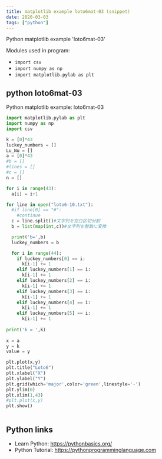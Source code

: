 ```yaml
---
title: matplotlib example loto6mat-03 (snippet)
date: 2020-03-03
tags: ["python"]
---
```

Python matplotlib example 'loto6mat-03'


Modules used in program: 
* `import csv`
* `import numpy as np`
* `import matplotlib.pylab as plt`

## python loto6mat-03

Python matplotlib example: loto6mat-03

```python
import matplotlib.pylab as plt
import numpy as np
import csv

k = [0]*43
luckey_numbers = []
Lu_Nu = []
a = [0]*43
#b = []
#lines = []
#c = []
n = []

for i in range(43):
  a[i] = i+1

for line in open("loto6-10.txt"):
  #if line[0] == "#":
    #continue
  c = line.split()#文字列を空白区切分割
  b = list(map(int,c))#文字列を整数に変換

  print('b=',b)
  luckey_numbers = b

  for i in range(44):
    if luckey_numbers[0] == i:
      k[i-1] += 1
    elif luckey_numbers[1] == i:
      k[i-1] += 1
    elif luckey_numbers[2] == i:
      k[i-1] += 1
    elif luckey_numbers[3] == i:
      k[i-1] += 1
    elif luckey_numbers[4] == i:
      k[i-1] += 1
    elif luckey_numbers[5] == i:
      k[i-1] += 1
  
print('k = ',k)
  
x = a
y = k
value = y

plt.plot(x,y)
plt.title("Loto6")
plt.xlabel("X")
plt.ylabel("Y")
plt.grid(which='major',color='green',linestyle='-')
plt.ylim(0)
plt.xlim(1,43)
#plt.plot(x,y)
plt.show()



```

## Python links

- Learn Python: https://pythonbasics.org/
- Python Tutorial: https://pythonprogramminglanguage.com
